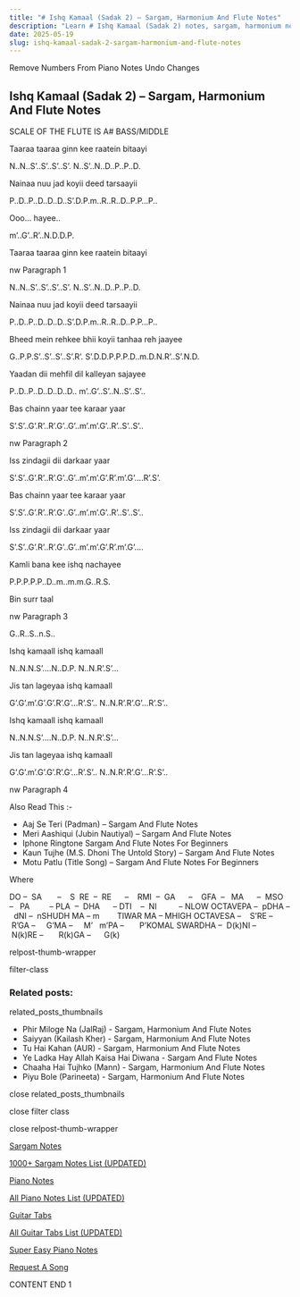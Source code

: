 ```yaml
---
title: "# Ishq Kamaal (Sadak 2) – Sargam, Harmonium And Flute Notes"
description: "Learn # Ishq Kamaal (Sadak 2) notes, sargam, harmonium notations and flute notes. Easy step-by-step tutorial for beginners."
date: 2025-05-19
slug: ishq-kamaal-sadak-2-sargam-harmonium-and-flute-notes
---
```


Remove Numbers From Piano Notes
Undo Changes



## Ishq Kamaal (Sadak 2) – Sargam, Harmonium And Flute Notes



SCALE OF THE FLUTE IS A# BASS/MIDDLE



Taaraa taaraa ginn kee raatein bitaayi



N..N..S’..S’..S’..S’. N..S’..N..D..P..P..D.



Nainaa nuu jad koyii deed tarsaayii



P..D..P..D..D..D..S’.D.P.m..R..R..D..P.P…P..



Ooo… hayee..



m’..G’..R’..N.D.D.P.



Taaraa taaraa ginn kee raatein bitaayi



nw Paragraph 1

N..N..S’..S’..S’..S’. N..S’..N..D..P..P..D.



Nainaa nuu jad koyii deed tarsaayii



P..D..P..D..D..D..S’.D.P.m..R..R..D..P.P…P..



Bheed mein rehkee bhii koyii tanhaa reh jaayee



G..P.P.S’..S’..S’..S’.R’. S’.D.D.P.P.P.D..m.D.N.R’..S’.N.D.



Yaadan dii mehfil dil kalleyan sajayee



P..D..P..D..D..D..D.. m’..G’..S’..N..S’..S’..



Bas chainn yaar tee karaar yaar



S’.S’..G’.R’..R’.G’..G’..m’.m’.G’..R’..S’..S’..

nw Paragraph 2



Iss zindagii dii darkaar yaar



S’.S’..G’.R’..R’.G’..G’..m’.m’.G’.R’.m’.G’….R’.S’.



Bas chainn yaar tee karaar yaar



S’.S’..G’.R’..R’.G’..G’..m’.m’.G’..R’..S’..S’..



Iss zindagii dii darkaar yaar



S’.S’..G’.R’..R’.G’..G’..m’.m’.G’.R’.m’.G’….



Kamli bana kee ishq nachayee



P.P.P.P.P..D..m..m.m.G..R.S.



Bin surr taal



nw Paragraph 3

G..R..S..n.S..



Ishq kamaall ishq kamaall



N..N.N.S’….N..D.P. N..N.R’.S’…



Jis tan lageyaa ishq kamaall



G’.G’.m’.G’.G’.R’.G’…R’.S’.. N..N.R’.R’.G’…R’.S’..



Ishq kamaall ishq kamaall



N..N.N.S’….N..D.P. N..N.R’.S’…



Jis tan lageyaa ishq kamaall



G’.G’.m’.G’.G’.R’.G’…R’.S’.. N..N.R’.R’.G’…R’.S’..

nw Paragraph 4



Also Read This :-





* Aaj Se Teri (Padman) – Sargam And Flute Notes
* Meri Aashiqui (Jubin Nautiyal) – Sargam And Flute Notes
* Iphone Ringtone Sargam And Flute Notes For Beginners
* Kaun Tujhe (M.S. Dhoni The Untold Story) – Sargam And Flute Notes
* Motu Patlu (Title Song) – Sargam And Flute Notes For Beginners





Where



DO –  SA       –    S  RE  –  RE      –    RMI  –  GA      –    GFA  –   MA      –  MSO  –   PA         – PLA  –  DHA      – DTI    –  NI          – NLOW OCTAVEPA –  pDHA –  dNI –  nSHUDH MA – m        TIWAR MA – MHIGH OCTAVESA –    S’RE –     R’GA –     G’MA –     M’   m’PA –       P’KOMAL SWARDHA –  D(k)NI –       N(k)RE –       R(k)GA –      G(k)

relpost-thumb-wrapper

filter-class

### Related posts:

related_posts_thumbnails

* Phir Miloge Na (JalRaj) - Sargam, Harmonium And Flute Notes
* Saiyyan (Kailash Kher) - Sargam, Harmonium And Flute Notes
* Tu Hai Kahan (AUR) - Sargam, Harmonium And Flute Notes
* Ye Ladka Hay Allah Kaisa Hai Diwana - Sargam And Flute Notes
* Chaaha Hai Tujhko (Mann) - Sargam, Harmonium And Flute Notes
* Piyu Bole (Parineeta) - Sargam, Harmonium And Flute Notes

close related_posts_thumbnails

close filter class

close relpost-thumb-wrapper

[Sargam Notes](https://www.notationsworld.com/sargam-notes.html)

[1000+ Sargam Notes List (UPDATED)](https://www.notationsworld.com/all-songs-list-sargam-notes.html)

[Piano Notes](https://www.notationsworld.com/piano-notes.html)

[All Piano Notes List (UPDATED)](https://www.notationsworld.com/all-songs-list-piano-notes.html)

[Guitar Tabs](https://www.notationsworld.com/guitar-tabs.html)

[All Guitar Tabs List (UPDATED)](https://www.notationsworld.com/all-songs-list-guitar-tabs.html)

[Super Easy Piano Notes](https://studywall.in/)

[Request A Song](https://www.notationsworld.com/request-a-song.html)

CONTENT END 1

